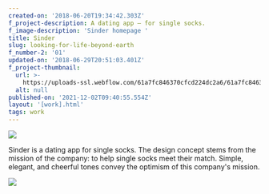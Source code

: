 ```yaml
---
created-on: '2018-06-20T19:34:42.303Z'
f_project-description: A dating app — for single socks.
f_image-description: 'Sinder homepage '
title: Sinder
slug: looking-for-life-beyond-earth
f_number-2: '01'
updated-on: '2018-06-29T20:51:03.401Z'
f_project-thumbnail:
  url: >-
    https://uploads-ssl.webflow.com/61a7fc846370cfcd224dc2a6/61a7fc846370cf8c604dc2af_Sinder2.jpg
  alt: null
published-on: '2021-12-02T09:40:55.554Z'
layout: '[work].html'
tags: work
---
```


![](https://uploads-ssl.webflow.com/61a7fc846370cfcd224dc2a6/61a7fc846370cf10874dc2b3_Sinder.jpg)

Sinder is a dating app for single socks. The design concept stems from the mission of the company: to help single socks meet their match. Simple, elegant, and cheerful tones convey the optimism of this company's mission.

![](https://uploads-ssl.webflow.com/61a7fc846370cfcd224dc2a6/61a7fc846370cf478d4dc2b6_Sinder2.png)

